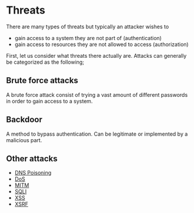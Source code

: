 # Threats

There are many types of threats but typically an attacker wishes to

- gain access to a system they are not part of (authentication)
- gain access to resources they are not allowed to access (authorization)

First, let us consider what threats there actually are. Attacks can generally be
categorized as the following;

## Brute force attacks

A brute force attack consist of trying a vast amount of different passwords in
order to gain access to a system.

## Backdoor

A method to bypass authentication. Can be legitimate or implemented by a
malicious part.

## Other attacks

- [DNS Poisoning](threats/dns_poisoning)
- [DoS](threats/dos)
- [MITM](threats/mitm)
- [SQLI](threats/sqli)
- [XSS](threats/xss)
- [XSRF](threats/crsf)
